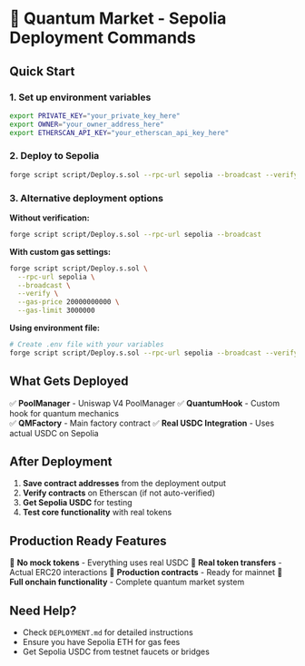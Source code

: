 # 🚀 Quantum Market - Sepolia Deployment Commands

## Quick Start

### 1. Set up environment variables
```bash
export PRIVATE_KEY="your_private_key_here"
export OWNER="your_owner_address_here"
export ETHERSCAN_API_KEY="your_etherscan_api_key_here"
```

### 2. Deploy to Sepolia
```bash
forge script script/Deploy.s.sol --rpc-url sepolia --broadcast --verify
```

### 3. Alternative deployment options

**Without verification:**
```bash
forge script script/Deploy.s.sol --rpc-url sepolia --broadcast
```

**With custom gas settings:**
```bash
forge script script/Deploy.s.sol \
  --rpc-url sepolia \
  --broadcast \
  --verify \
  --gas-price 20000000000 \
  --gas-limit 3000000
```

**Using environment file:**
```bash
# Create .env file with your variables
forge script script/Deploy.s.sol --rpc-url sepolia --broadcast --verify
```

## What Gets Deployed

✅ **PoolManager** - Uniswap V4 PoolManager
✅ **QuantumHook** - Custom hook for quantum mechanics  
✅ **QMFactory** - Main factory contract
✅ **Real USDC Integration** - Uses actual USDC on Sepolia

## After Deployment

1. **Save contract addresses** from the deployment output
2. **Verify contracts** on Etherscan (if not auto-verified)
3. **Get Sepolia USDC** for testing
4. **Test core functionality** with real tokens

## Production Ready Features

🎯 **No mock tokens** - Everything uses real USDC
🎯 **Real token transfers** - Actual ERC20 interactions
🎯 **Production contracts** - Ready for mainnet
🎯 **Full onchain functionality** - Complete quantum market system

## Need Help?

- Check `DEPLOYMENT.md` for detailed instructions
- Ensure you have Sepolia ETH for gas fees
- Get Sepolia USDC from testnet faucets or bridges

